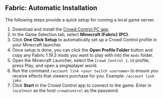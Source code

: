 ## Fabric: Automatic Installation

The following steps provide a quick setup for running a local game server.

1. Download and install the [Crowd Control PC app](https://crowdcontrol.live/setup).
2. In the Game Selection tab, select **Minecraft (Fabric) (PC)**.
3. Click **One Click Setup** to automatically set up a Crowd Control profile in your Minecraft
   launcher.
4. Once setup is done, you can click the **Open Profile Folder** button and copy any Fabric 1.19.3
   mods you want to play with into the `mods` folder.
5. Open the Minecraft Launcher, select the `Crowd Control 1.19` profile, press Play, and open a
   singleplayer world.
6. Run the command `/account link <your twitch username>` to ensure you receive effects that viewers
   purchase for you. Example: `/account link jaku`
7. Click **Start** in the Crowd Control app to connect to the game. Enter in `localhost` as the host
   `crowdcontrol` as the password.
